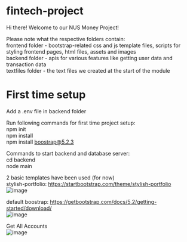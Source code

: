 # fintech-project
Hi there! Welcome to our NUS Money Project!

Please note what the respective folders contain:<br />
frontend folder - bootstrap-related css and js template files, scripts for styling frontend pages, html files, assets and images<br />
backend folder - apis for various features like getting user data and transaction data<br />
textfiles folder - the text files we created at the start of the module

# First time setup
Add a .env file in backend folder

Run following commands for first time project setup:<br />
npm init<br />
npm install <br />
npm install boostrap@5.2.3

Commands to start backend and database server:<br />
cd backend<br />
node main<br />


2 basic templates have been used (for now)<br />
stylish-portfolio: https://startbootstrap.com/theme/stylish-portfolio<br />
![image](https://github.com/case141/fintech-project/assets/7495242/cddca837-3f7b-4383-bacb-88fc274f1cfc)

default boostrap: https://getbootstrap.com/docs/5.2/getting-started/download/<br />
![image](https://github.com/case141/fintech-project/assets/7495242/beea48c0-8ff7-45c9-b55c-befeece1b272)

Get All Accounts<br />
![image](https://github.com/case141/fintech-project/assets/7495242/54493ecf-240b-4bcd-ab4a-96e99ae264b5)
